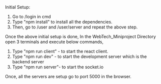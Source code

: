 Initial Setup:
1. Go  to /login in cmd
2. Type "npm install" to install all the dependencies.
3. Then, go to /user and /user/server and repeat the above step.


Once the above initial setup is done,
In the WebTech_Miniproject Directory open 3 terminals and execute below commands,
1. Type "npm run client" - to start the react client.
2. Type "npm run dev" - to start the development server which is the backend server
3. Type "npm run server"- to start the socket.io

Once, all the servers are setup go to port 5000 in the browser.
